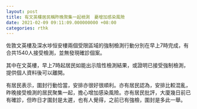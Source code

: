 ```yaml
---
layout: post
title: 有文英樓居民稱昨晚聚集一起檢測　憂增加感染風險
date: 2021-02-09 09:11:09.000000000 +08:00
categories: rthk
---
```


佐敦文英樓及深水埗恒安樓兩個受限區域的強制檢測行動分別在早上7時完成，有合共1540人接受檢測，並無發現確診個案。

其中在文英樓，早上7時起居民如能出示陰性檢測結果，或證明已接受強制檢測，提供個人資料後可以離開。

有居民表示，圍封行動恰當，安排亦很好很順利。亦有居民認為，安排比較混亂，昨晚接受檢測的居民聚集一起，擔心增加感染風險。亦有居民批評，大廈幾日前已有確診，但昨日才圍封是太遲，也有人覺得，之前已有強檢，圍封是多此一舉。
